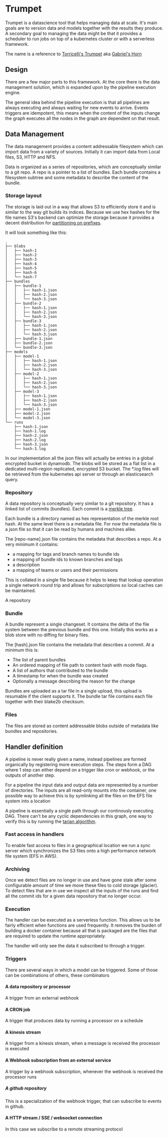 # Trumpet

Trumpet is a datascience tool that helps managing data at scale.
It's main goals are to version data and models together with the results they produce. 
A secondary goal to managing the data might be that it provides a scheduler to run jobs on top of a kubernetes cluster
or with a serverless framework.

The name is a reference to [Torricelli's Trumpet](https://en.wikipedia.org/wiki/Gabriel%27s_Horn) aka [Gabriel's Horn](https://en.wikipedia.org/wiki/Gabriel%27s_Horn)

## Design

There are a few major parts to this framework.  At the core there is the data management solution, which is expanded upon 
by the pipeline execution engine. 

The general idea behind the pipeline execution is that all pipelines are always executing and always waiting for new events to arrive.
Events triggers are idempotent, this means when the content of the inputs change the graph executes all the nodes in the graph are
dependent on that result. 

## Data Management

The data management provides a content addressable filesystem which can import data from a variety of sources.
Initially it can import data from Local files, S3, HTTP and NFS.

Data is organized as a series of repositories, which are conceptually similar to a git repo.
A repo is a pointer to a list of bundles. Each bundle contains a filesystem subtree and some metadata to describe
the content of the bundle.

### Storage layout

The storage is laid out in a way that allows S3 to efficiently store it and is similar to the way git builds its indices.
Because we use hex hashes for the file names S3's backend can optimize the storage because it provides a decent 
distribution for [partitioning on prefixes](https://docs.aws.amazon.com/AmazonS3/latest/dev/request-rate-perf-considerations.html#workloads-with-mix-request-types).

It will look something like this:

```text
.
├── blobs
│   ├── hash-1
│   ├── hash-2
│   ├── hash-3
│   ├── hash-4
│   ├── hash-5
│   ├── hash-6
│   └── hash-7
├── bundles
│   ├── bundle-1
│   │   ├── hash-1.json
│   │   ├── hash-2.json
│   │   └── hash-3.json
│   ├── bundle-2
│   │   ├── hash-1.json
│   │   ├── hash-2.json
│   │   └── hash-3.json
│   ├── bundle-3
│   │   ├── hash-1.json
│   │   ├── hash-2.json
│   │   └── hash-3.json
│   ├── bundle-1.json
│   ├── bundle-2.json
│   └── bundle-3.json
├── models
│   ├── model-1
│   │   ├── hash-1.json
│   │   ├── hash-2.json
│   │   └── hash-3.json
│   ├── model-2
│   │   ├── hash-1.json
│   │   ├── hash-2.json
│   │   └── hash-3.json
│   ├── model-3
│   │   ├── hash-1.json
│   │   ├── hash-2.json
│   │   └── hash-3.json
│   ├── model-1.json
│   ├── model-2.json
│   └── model-3.json
└── runs
    ├── hash-1.json
    ├── hash-1.log
    ├── hash-2.json
    ├── hash-2.log
    ├── hash-3.json
    └── hash-3.log
```

In our implementation all the json files will actually be entries in a global encrypted bucket in dynamodb.
The blobs will be stored as a flat list in a dedicated multi-region replicated, encrypted S3 bucket.
The *.log files will be retrieved from the kubernetes api server or through an elasticsearch query.

### Repository

A data repository is conceptually very similar to a git repository. It has a linked list of commits (bundles).
Each commit is a [merkle tree](https://en.wikipedia.org/wiki/Merkle_tree).

Each bundle is a directory named as hex representation of the merkle root hash. At the same level there is a metadata file.
For now the metadata file is a json file so that it can be read by humans and machines alike.

The [repo-name].json file contains the metadata that describes a repo. At a very minimum it contains:

* a mapping for tags and branch names to bundle ids
* a mapping of bundle ids to known branches and tags
* a description
* a mapping of teams or users and their permissions

This is collated in a single file because it helps to keep that lookup operation a single network round trip and allows for subscriptions so local caches can be maintained.

A repository 

### Bundle

A bundle represent a single changeset. It contains the delta of the file system between the previous bundle and this one.
Initially this works as a blob store with no diffing for binary files.

The [hash].json file contains the metadata that describes a commit. At a minimum this is:

* The list of parent bundles
* An ordered mapping of file path to content hash with mode flags.
* A list of authors that contributed to the bundle
* A timestamp for when the bundle was created
* Optionally a message describing the reason for the change

Bundles are uploaded as a tar file in a single upload, this upload is resumable if the client supports it.
The bundle tar file contains each file together with their blake2b checksum.

### Files

The files are stored as content addressable blobs outside of metadata like bundles and repositories.

## Handler definition

A pipeline is never really given a name, instead pipelines are formed organically by registering more execution steps.
The steps form a DAG where 1 step can either depend on a trigger like cron or webhook, or the outputs of another step.

For a pipeline the input data and output data are represented by a number of directories.
The inputs are all read-only mounts into the container, one possible way to achieve this is by symlinking all the files on the EFS file system into a location

A pipeline is essentially a single path through our continously executing DAG.
There can't be any cyclic dependencies in this graph, one way to verify this is by running the [tarjan algorithm](https://en.wikipedia.org/wiki/Tarjan%27s_strongly_connected_components_algorithm).

### Fast access in handlers

To enable fast access to files in a geographical location we run a sync server which synchronizes the S3 files onto a high performance network file system (EFS in AWS).

### Archiving

Once we detect files are no longer in use and have gone stale after some configurable amount of time we move these files to cold storage (glacier).
To detect files that are in use we inspect all the inputs of the runs and find all the commit ids for a given data repository that no longer occur.

### Execution

The handler can be executed as a serverless function. This allows us to be fairly efficient when functions are used frequently.
It removes the burden of building a docker container because all that is packaged are the files that are required to update the runtime appropriately.

The handler will only see the data it subscribed to through a trigger.

### Triggers

There are several ways in which a model can be triggered. Some of those can be combinations of others, these combinators 

#### A data repository or processor

A trigger from an external webhook

#### A CRON job

A trigger that produces data by running a processor on a schedule

#### A kinesis stream

A trigger from a kinesis stream, when a message is received the processor is executed

#### A Webhook subscription from an external service

A trigger by a webhook subscription, whenever the webhook is received the processor runs

##### A github repository

This is a specialization of the webhook trigger, that can subscribe to events in github.

#### A HTTP stream / SSE / websocket connection

In this case we subscribe to a remote streaming protocol
